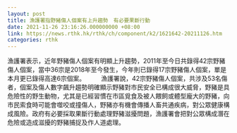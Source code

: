 ```yaml
---
layout: post
title: 漁護署指野豬傷人個案有上升趨勢　有必要果斷行動
date: 2021-11-26 23:16:26.000000000 +08:00
link: https://news.rthk.hk/rthk/ch/component/k2/1621642-20211126.htm
categories: rthk
---
```


漁護署表示，近年野豬傷人個案有明顯上升趨勢，2011年至今日共錄得42宗野豬傷人個案，當中36宗是2018年至今發生，今年則已錄得17宗野豬傷人個案，單是本月更已錄得高達6宗個案。
　　 
漁護署說，42宗野豬傷人個案，共涉及53名傷者，個案及傷人數字飆升趨勢明確顯示野豬對市民安全已構成很大威脅，野豬是具危險性的野生動物，尤其是已經習慣在市區覓食及被人餵飼或體型龐大的野豬，向市民索食時可能會噬咬或撞傷人，野豬亦有機會傳播人畜共通疾病，對公眾健康構成風險。政府有必要採取果斷行動處理野豬滋擾問題，漁護署會把對公眾構成潛在危險或造成滋擾的野豬捕捉及作人道處理。
